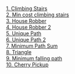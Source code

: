 [1. Climbing Stairs](https://leetcode.com/problems/climbing-stairs/discuss/2473516/From-recursion-to-space-optimized-DP-with-gradual-changes-for-better-understanding)  
[2. Min cost climbing stairs](https://leetcode.com/problems/min-cost-climbing-stairs/discuss/2473893/from-recursion-to-memoized-with-gradual-changes-for-better-understanding)  
[3. House Robber](https://leetcode.com/problems/house-robber/discuss/2476337/From-recursion-to-space-optimized-DP-with-gradual-changes-for-better-understanding)  
[4. House Robber 2](https://leetcode.com/problems/house-robber-ii/discuss/2476573/Zero-extra-code-in-House-Robber)  
[5. Unique Path](https://leetcode.com/problems/unique-paths/discuss/2478400/from-recursion-to-space-optimized-dp-with-gradual-changes-for-better-understanding)  
[6. Unique Path 2](https://leetcode.com/problems/unique-paths-ii/discuss/2482569/from-recursion-to-space-optimized-dp-with-gradual-changes-for-better-understanding)  
[7. Minimum Path Sum](https://leetcode.com/problems/minimum-path-sum/discuss/2482913/From-recursion-to-space-optimized-DP-with-gradual-changes-for-better-understanding)  
[8. Triangle](https://leetcode.com/problems/triangle/discuss/2483471/From-recursion-to-space-optimized-DP-with-gradual-changes-for-better-understanding)  
[9. Minimum falling path](https://leetcode.com/problems/minimum-falling-path-sum/discuss/2484727/From-recursion-to-space-optimized-DP-with-gradual-changes-for-better-understanding)  
[10. Cherry Pickup](https://leetcode.com/problems/cherry-pickup/discuss/2489246/4D-greater-3D.-From-recursion-to-memoization-with-gradual-changes-for-better-understanding)  
[]()
[]()
[]()
